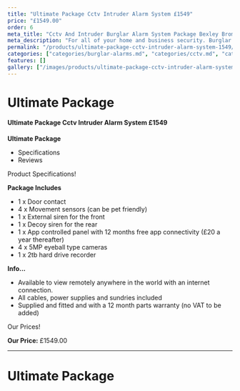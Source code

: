 ```yaml
---
title: "Ultimate Package Cctv Intruder Alarm System £1549"
price: "£1549.00"
order: 6
meta_title: "Cctv And Intruder Burglar Alarm System Package Bexley Bromley - MyAlarm Security"
meta_description: "For all of your home and business security. Burglar Alarm Servicing, Burglar Alarm Installation, Alarm Battery and CCTV packages. Call 020 8302 4065"
permalink: "/products/ultimate-package-cctv-intruder-alarm-system-1549/"
categories: ["categories/burglar-alarms.md", "categories/cctv.md", "categories/special-offers.md"]
features: []
gallery: ["/images/products/ultimate-package-cctv-intruder-alarm-system-1549.webp"]
---
```


# Ultimate Package

#### Ultimate Package Cctv Intruder Alarm System £1549

**Ultimate Package**

-   Specifications
-   Reviews

Product Specifications!


**Package Includes**

- 1 x Door contact
- 4 x Movement sensors (can be pet friendly)
- 1 x External siren for the front
- 1 x Decoy siren for the rear
- 1 x App controlled panel with 12 months free app connectivity (£20 a year thereafter)
- 4 x 5MP eyeball type cameras
- 1 x 2tb hard drive recorder

**Info...**

- Available to view remotely anywhere in the world with an internet connection.
- All cables, power supplies and sundries included
- Supplied and fitted and with a 12 month parts warranty (no VAT to be added)


Our Prices!


**Our Price:** £1549.00


------------------------------------------------------------------------

# Ultimate Package